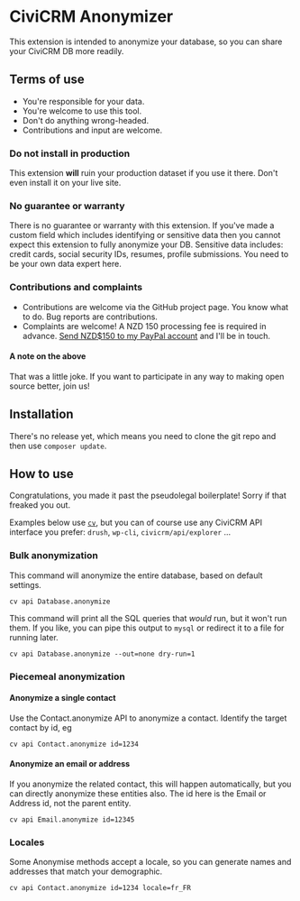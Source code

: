 # CiviCRM Anonymizer

This extension is intended to anonymize your database, so you can share your CiviCRM DB more readily.

## Terms of use

* You're responsible for your data.
* You're welcome to use this tool.
* Don't do anything wrong-headed.
* Contributions and input are welcome.

### Do not install in production

This extension **will** ruin your production dataset if you use it there. Don't even install it on your live site.

### No guarantee or warranty

There is no guarantee or warranty with this extension. If you've made a custom field which includes identifying or sensitive data then you cannot expect this extension to fully anonymize your DB. Sensitive data includes: credit cards, social security IDs, resumes, profile submissions. You need to be your own data expert here.

### Contributions and complaints

* Contributions are welcome via the GitHub project page. You know what to do. Bug reports are contributions.
* Complaints are welcome! A NZD 150 processing fee is required in advance. [Send NZD$150 to my PayPal account](https://www.paypal.com/cgi-bin/webscr?cmd=_s-xclick&hosted_button_id=WB3P25G5WV692) and I'll be in touch.

#### A note on the above

That was a little joke. If you want to participate in any way to making open source better, join us!

## Installation

There's no release yet, which means you need to clone the git repo and then use `composer update`. 

## How to use

Congratulations, you made it past the pseudolegal boilerplate! Sorry if that freaked you out.

Examples below use [`cv`](https://github.com/civicrm/cv), but you can of course use any CiviCRM API interface you prefer: `drush`, `wp-cli`, `civicrm/api/explorer` ...

### Bulk anonymization

This command will anonymize the entire database, based on default settings.

    cv api Database.anonymize
    
This command will print all the SQL queries that *would* run, but it won't run them. If you like, you can pipe this output to `mysql` or redirect it to a file for running later.

    cv api Database.anonymize --out=none dry-run=1

### Piecemeal anonymization

#### Anonymize a single contact

Use the Contact.anonymize API to anonymize a contact. Identify the target contact by id, eg

    cv api Contact.anonymize id=1234

#### Anonymize an email or address

If you anonymize the related contact, this will happen automatically, but you can directly anonymize these entities also. The id here is the Email or Address id, not the parent entity.

    cv api Email.anonymize id=12345

### Locales

Some Anonymise methods accept a locale, so you can generate names and addresses that match your demographic.

    cv api Contact.anonymize id=1234 locale=fr_FR
